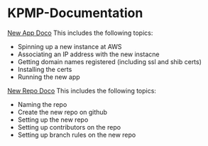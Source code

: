 # KPMP-Documentation

[New App Doco](http://https://github.com/KPMP/KPMP-Documentation/blob/KPMP-708_DocumentNewAppProcess/createNewApplication.md "New App Doco")
This includes the following topics:
- Spinning up a new instance at AWS
- Associating an IP address with the new instacne
- Getting domain names registered (including ssl and shib certs)
- Installing the certs
- Running the new app

[New Repo Doco](https://github.com/KPMP/KPMP-Documentation/blob/KPMP-708_DocumentNewAppProcess/createNewRepo.md "New Repo Doco")
This includes the following topics:
- Naming the repo
- Create the new repo on github
- Setting up the new repo
- Setting up contributors on the repo
- Setting up branch rules on the new repo
